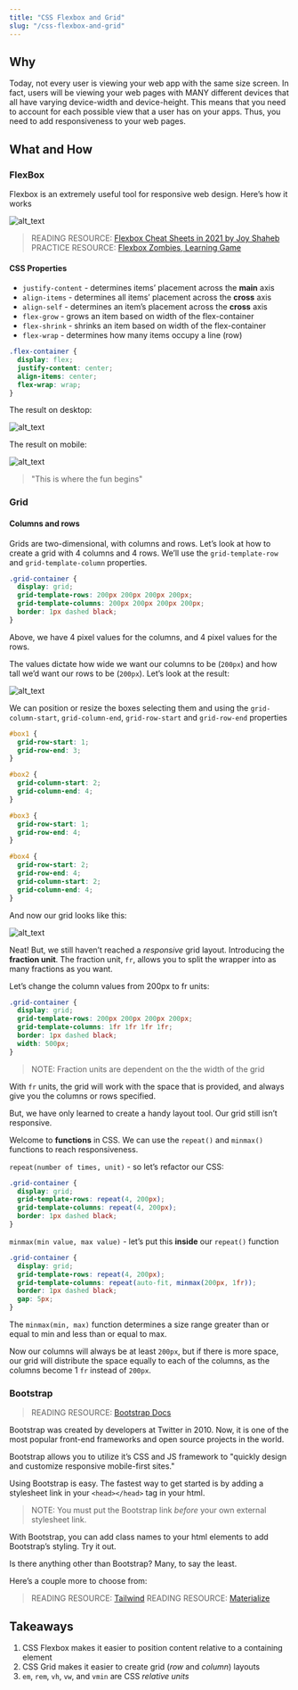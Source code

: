 ```yaml
---
title: "CSS Flexbox and Grid"
slug: "/css-flexbox-and-grid"
---
```


## Why

Today, not every user is viewing your web app with the same size screen. In fact, users will be viewing your web pages with MANY different devices that all have varying device-width and device-height. This means that you need to account for each possible view that a user has on your apps. Thus, you need to add responsiveness to your web pages.

## What and How

### FlexBox

Flexbox is an extremely useful tool for responsive web design. Here’s how it works

![alt_text](../assets/lectures/css/flexbox-architecture.png)

> READING RESOURCE: [Flexbox Cheat Sheets in 2021 by Joy Shaheb](https://dev.to/joyshaheb/flexbox-cheat-sheets-in-2021-css-2021-3edl)
> PRACTICE RESOURCE: [Flexbox Zombies, Learning Game](https://mastery.games/flexboxzombies/)

#### CSS Properties

- `justify-content` - determines items’ placement across the **main** axis
- `align-items` - determines all items’ placement across the **cross** axis
- `align-self` - determines an item’s placement across the **cross** axis
- `flex-grow` - grows an item based on width of the flex-container
- `flex-shrink` - shrinks an item based on width of the flex-container
- `flex-wrap` - determines how many items occupy a line (row)

```css
.flex-container {
  display: flex;
  justify-content: center;
  align-items: center;
  flex-wrap: wrap;
}
```

The result on desktop:

![alt_text](../assets/lectures/css/desktop-result.png)

The result on mobile:

![alt_text](../assets/lectures/css/mobile-result.png)

> "This is where the fun begins"

### Grid

#### Columns and rows

Grids are two-dimensional, with columns and rows. Let’s look at how to create a grid with 4 columns and 4 rows. We’ll use the `grid-template-row` and `grid-template-column` properties.

```css
.grid-container {
  display: grid;
  grid-template-rows: 200px 200px 200px 200px;
  grid-template-columns: 200px 200px 200px 200px;
  border: 1px dashed black;
}
```

Above, we have 4 pixel values for the columns, and 4 pixel values for the rows.

The values dictate how wide we want our columns to be (`200px`) and how tall we’d want our rows to be (`200px`). Let’s look at the result:

![alt_text](../assets/lectures/css/grid-result.png)

We can position or resize the boxes selecting them and using the `grid-column-start`, `grid-column-end`, `grid-row-start` and `grid-row-end` properties

```css
#box1 {
  grid-row-start: 1;
  grid-row-end: 3;
}

#box2 {
  grid-column-start: 2;
  grid-column-end: 4;
}

#box3 {
  grid-row-start: 1;
  grid-row-end: 4;
}

#box4 {
  grid-row-start: 2;
  grid-row-end: 4;
  grid-column-start: 2;
  grid-column-end: 4;
}
```

And now our grid looks like this:

![alt_text](../assets/lectures/css/grid-result2.png)

Neat! But, we still haven’t reached a _responsive_ grid layout. Introducing the **fraction unit**. The fraction unit, `fr`, allows you to split the wrapper into as many fractions as you want.

Let’s change the column values from 200px to fr units:

```css
.grid-container {
  display: grid;
  grid-template-rows: 200px 200px 200px 200px;
  grid-template-columns: 1fr 1fr 1fr 1fr;
  border: 1px dashed black;
  width: 500px;
}
```

> NOTE: Fraction units are dependent on the the width of the grid

With `fr` units, the grid will work with the space that is provided, and always give you the columns or rows specified.

But, we have only learned to create a handy layout tool. Our grid still isn’t responsive.

Welcome to **functions** in CSS. We can use the `repeat()` and `minmax()` functions to reach responsiveness.

`repeat(number of times, unit)` - so let’s refactor our CSS:

```css
.grid-container {
  display: grid;
  grid-template-rows: repeat(4, 200px);
  grid-template-columns: repeat(4, 200px);
  border: 1px dashed black;
}
```

`minmax(min value, max value)` - let’s put this **inside** our `repeat()` function

```css
.grid-container {
  display: grid;
  grid-template-rows: repeat(4, 200px);
  grid-template-columns: repeat(auto-fit, minmax(200px, 1fr));
  border: 1px dashed black;
  gap: 5px;
}
```

The `minmax(min, max)` function determines a size range greater than or equal to min and less than or equal to max.

Now our columns will always be at least `200px`, but if there is more space, our grid will distribute the space equally to each of the columns, as the columns become 1 `fr` instead of `200px`.

### Bootstrap

> READING RESOURCE: [Bootstrap Docs](https://getbootstrap.com/docs/4.5/getting-started/introduction/)

Bootstrap was created by developers at Twitter in 2010. Now, it is one of the most popular front-end frameworks and open source projects in the world.

Bootstrap allows you to utilize it’s CSS and JS framework to "quickly design and customize responsive mobile-first sites."

Using Bootstrap is easy. The fastest way to get started is by adding a stylesheet link in your `<head></head>` tag in your html.

> NOTE: You must put the Bootstrap link _before_ your own external stylesheet link.

With Bootstrap, you can add class names to your html elements to add Bootstrap’s styling. Try it out.

Is there anything other than Bootstrap? Many, to say the least.

Here’s a couple more to choose from:

> READING RESOURCE: [Tailwind](https://tailwindcss.com/)
> READING RESOURCE: [Materialize](https://materializecss.com/getting-started.html)

## Takeaways

1. CSS Flexbox makes it easier to position content relative to a containing element
2. CSS Grid makes it easier to create grid (_row_ and _column_) layouts
3. `em`, `rem`, `vh`, `vw`, and `vmin` are CSS _relative units_
